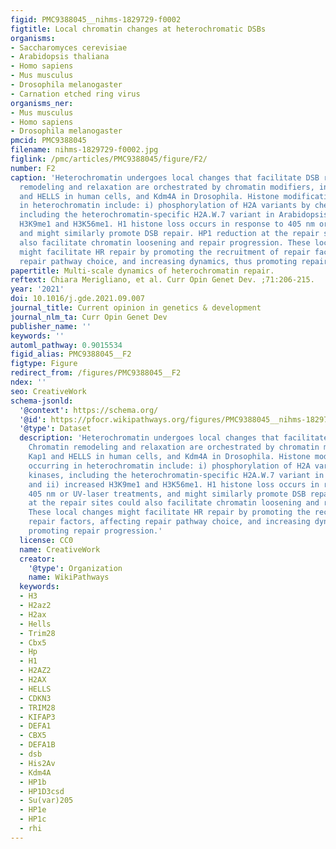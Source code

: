 ```yaml
---
figid: PMC9388045__nihms-1829729-f0002
figtitle: Local chromatin changes at heterochromatic DSBs
organisms:
- Saccharomyces cerevisiae
- Arabidopsis thaliana
- Homo sapiens
- Mus musculus
- Drosophila melanogaster
- Carnation etched ring virus
organisms_ner:
- Mus musculus
- Homo sapiens
- Drosophila melanogaster
pmcid: PMC9388045
filename: nihms-1829729-f0002.jpg
figlink: /pmc/articles/PMC9388045/figure/F2/
number: F2
caption: 'Heterochromatin undergoes local changes that facilitate DSB repair. Chromatin
  remodeling and relaxation are orchestrated by chromatin modifiers, including Kap1
  and HELLS in human cells, and Kdm4A in Drosophila. Histone modifications occurring
  in heterochromatin include: i) phosphorylation of H2A variants by checkpoint kinases,
  including the heterochromatin-specific H2A.W.7 variant in Arabidopsis; and ii) increased
  H3K9me1 and H3K56me1. H1 histone loss occurs in response to 405 nm or UV-laser treatments,
  and might similarly promote DSB repair. HP1 reduction at the repair sites could
  also facilitate chromatin loosening and repair progression. These local changes
  might facilitate HR repair by promoting the recruitment of repair factors, affecting
  repair pathway choice, and increasing dynamics, thus promoting repair progression.'
papertitle: Multi-scale dynamics of heterochromatin repair.
reftext: Chiara Merigliano, et al. Curr Opin Genet Dev. ;71:206-215.
year: '2021'
doi: 10.1016/j.gde.2021.09.007
journal_title: Current opinion in genetics & development
journal_nlm_ta: Curr Opin Genet Dev
publisher_name: ''
keywords: ''
automl_pathway: 0.9015534
figid_alias: PMC9388045__F2
figtype: Figure
redirect_from: /figures/PMC9388045__F2
ndex: ''
seo: CreativeWork
schema-jsonld:
  '@context': https://schema.org/
  '@id': https://pfocr.wikipathways.org/figures/PMC9388045__nihms-1829729-f0002.html
  '@type': Dataset
  description: 'Heterochromatin undergoes local changes that facilitate DSB repair.
    Chromatin remodeling and relaxation are orchestrated by chromatin modifiers, including
    Kap1 and HELLS in human cells, and Kdm4A in Drosophila. Histone modifications
    occurring in heterochromatin include: i) phosphorylation of H2A variants by checkpoint
    kinases, including the heterochromatin-specific H2A.W.7 variant in Arabidopsis;
    and ii) increased H3K9me1 and H3K56me1. H1 histone loss occurs in response to
    405 nm or UV-laser treatments, and might similarly promote DSB repair. HP1 reduction
    at the repair sites could also facilitate chromatin loosening and repair progression.
    These local changes might facilitate HR repair by promoting the recruitment of
    repair factors, affecting repair pathway choice, and increasing dynamics, thus
    promoting repair progression.'
  license: CC0
  name: CreativeWork
  creator:
    '@type': Organization
    name: WikiPathways
  keywords:
  - H3
  - H2az2
  - H2ax
  - Hells
  - Trim28
  - Cbx5
  - Hp
  - H1
  - H2AZ2
  - H2AX
  - HELLS
  - CDKN3
  - TRIM28
  - KIFAP3
  - DEFA1
  - CBX5
  - DEFA1B
  - dsb
  - His2Av
  - Kdm4A
  - HP1b
  - HP1D3csd
  - Su(var)205
  - HP1e
  - HP1c
  - rhi
---
```

